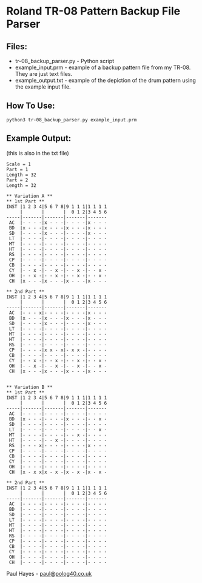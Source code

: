 # Roland TR-08 Pattern Backup File Parser

## Files:

* tr-08_backup_parser.py - Python script
* example_input.prm - example of a backup pattern file from my TR-08. They are just text files.
* example_output.txt - example of the depiction of the drum pattern using the example input file.

## How To Use:

`python3 tr-08_backup_parser.py example_input.prm`

## Example Output:

(this is also in the txt file)

```
Scale = 1
Part = 1
Length = 32
Part = 2
Length = 32

** Variation A **
** 1st Part **
INST |1 2 3 4|5 6 7 8|9 1 1 1|1 1 1 1
     |       |       |  0 1 2|3 4 5 6
-----|-------|-------|-------|-------
 AC  |- - - -|x - - -|- - - -|x - - -
 BD  |x - - -|x - - -|x - - -|x - - -
 SD  |- - - -|x - - -|- - - -|x - - -
 LT  |- - - -|- - - -|- - - -|- - - -
 MT  |- - - -|- - - -|- - - -|- - - -
 HT  |- - - -|- - - -|- - - -|- - - -
 RS  |- - - -|- - - -|- - - -|- - - -
 CP  |- - - -|- - - -|- - - -|- - - -
 CB  |- - - -|- - - -|- - - -|- - - -
 CY  |- - x -|- - x -|- - x -|- - x -
 OH  |- - x -|- - x -|- - x -|- - x -
 CH  |x - - -|x - - -|x - - -|x - - -

** 2nd Part **
INST |1 2 3 4|5 6 7 8|9 1 1 1|1 1 1 1
     |       |       |  0 1 2|3 4 5 6
-----|-------|-------|-------|-------
 AC  |- - - x|- - - -|- - - -|x - - -
 BD  |x - - -|x - - -|x - - -|x - - -
 SD  |- - - -|x - - -|- - - -|x - - -
 LT  |- - - -|- - - -|- - - -|- - - -
 MT  |- - - -|- - - -|- - - -|- - - -
 HT  |- - - -|- - - -|- - - -|- - - -
 RS  |- - - -|- - - -|- - - -|- - - -
 CP  |- - - -|x x - x|- x x -|- - - -
 CB  |- - - -|- - - -|- - - -|- - - -
 CY  |- - x -|- - x -|- - x -|- - x -
 OH  |- - x -|- - x -|- - x -|- - x -
 CH  |x - - -|x - - -|x - - -|x - - -


** Variation B **
** 1st Part **
INST |1 2 3 4|5 6 7 8|9 1 1 1|1 1 1 1
     |       |       |  0 1 2|3 4 5 6
-----|-------|-------|-------|-------
 AC  |- - - -|- - - -|- - - -|- - - -
 BD  |x - - -|- - - -|x - - -|- - x -
 SD  |- - - -|- - - -|- - - -|- - - -
 LT  |- - - -|- - - -|- - - -|- - x -
 MT  |- - - -|- - - -|- - x -|- - - -
 HT  |- - - -|- - x -|- - - -|- - - -
 RS  |- - - x|- - - -|- - - -|x - - -
 CP  |- - - -|- - - -|- - - -|- - - -
 CB  |- - - -|- - - -|- - - -|- - - -
 CY  |- - - -|- - - -|- - - -|- - - -
 OH  |- - - -|- - - -|- - - -|- - - -
 CH  |x - x x|x - x -|x - x -|x - x -

** 2nd Part **
INST |1 2 3 4|5 6 7 8|9 1 1 1|1 1 1 1
     |       |       |  0 1 2|3 4 5 6
-----|-------|-------|-------|-------
 AC  |- - - -|- - - -|- - - -|- - - -
 BD  |- - - -|- - - -|- - - -|- - - -
 SD  |- - - -|- - - -|- - - -|- - - -
 LT  |- - - -|- - - -|- - - -|- - - -
 MT  |- - - -|- - - -|- - - -|- - - -
 HT  |- - - -|- - - -|- - - -|- - - -
 RS  |- - - -|- - - -|- - - -|- - - -
 CP  |- - - -|- - - -|- - - -|- - - -
 CB  |- - - -|- - - -|- - - -|- - - -
 CY  |- - - -|- - - -|- - - -|- - - -
 OH  |- - - -|- - - -|- - - -|- - - -
 CH  |- - - -|- - - -|- - - -|- - - -
```

Paul Hayes - paul@polog40.co.uk